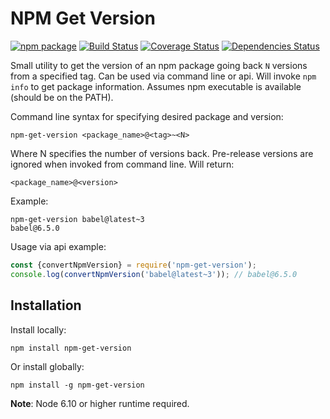 NPM Get Version
===============

[![npm package][npm-image]][npm-url] 
[![Build Status][travis-image]][travis-url] 
[![Coverage Status][coveralls-image]][coveralls-url] 
[![Dependencies Status][david-image]][david-url]

Small utility to get the version of an npm package going back `N` versions from a specified tag. Can be used via command line or api. Will invoke `npm info` to get package information. Assumes npm executable is available (should be on the PATH). 

Command line syntax for specifying desired package and version:
```
npm-get-version <package_name>@<tag>~<N>
```
Where N specifies the number of versions back. Pre-release versions are ignored when invoked from command line. Will return:
```
<package_name>@<version>
```
Example:
```
npm-get-version babel@latest~3
babel@6.5.0
```

Usage via api example:
```javascript
const {convertNpmVersion} = require('npm-get-version');
console.log(convertNpmVersion('babel@latest~3')); // babel@6.5.0
```

## Installation
Install locally:
```
npm install npm-get-version
```
Or install globally:
```
npm install -g npm-get-version
```

**Note**: Node 6.10 or higher runtime required.

[npm-image]:https://img.shields.io/npm/v/npm-get-version.svg
[npm-url]:http://npmjs.org/package/npm-get-version
[travis-image]:https://travis-ci.org/glicht/npm-get-version.svg?branch=master
[travis-url]:https://travis-ci.org/glicht/npm-get-version
[david-image]:https://david-dm.org/glicht/npm-get-version/status.svg
[david-url]:https://david-dm.org/glicht/npm-get-version
[coveralls-image]:https://coveralls.io/repos/github/glicht/npm-get-version/badge.svg?branch=master
[coveralls-url]:https://coveralls.io/github/glicht/npm-get-version?branch=master

